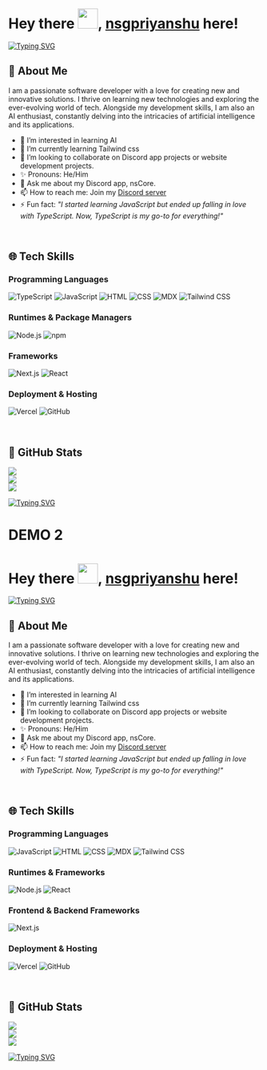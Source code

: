 # Hey there <img src="https://cdn3.emoji.gg/emojis/wavegif_1860.gif" width="40px" height="40px">, [nsgpriyanshu](https://nsgpriyanshu.github.io/) here!

[![Typing SVG](https://readme-typing-svg.demolab.com?font=Space+Mono&pause=1000&color=34EBD5&random=false&width=435&lines=Creator+of+nstypocolors+;Developer+of+nsCore+;Author+of+nsDocs)](https://git.io/typing-svg)

## 🚀 About Me
I am a passionate software developer with a love for creating new and innovative solutions. I thrive on learning new technologies and exploring the ever-evolving world of tech. Alongside my development skills, I am also an AI enthusiast, constantly delving into the intricacies of artificial intelligence and its applications.

* 🤩 I’m interested in learning AI
* 🌱 I’m currently learning Tailwind css
* 🚀 I’m looking to collaborate on Discord app projects or website development projects.
* ✨ Pronouns: He/Him
* 💬 Ask me about my Discord app, nsCore.
* 📫 How to reach me: Join my [Discord server](https://discord.gg/vRXgWaar2G)
* ⚡ Fun fact: _"I started learning JavaScript but ended up falling in love with TypeScript. Now, TypeScript is my go-to for everything!"_

</br>

## 🌐 Tech Skills

### Programming Languages

![TypeScript](https://img.shields.io/badge/TypeScript-%23007ACC.svg?style=for-the-badge&logo=typescript&logoColor=white)
![JavaScript](https://img.shields.io/badge/JavaScript-%23F7DF1E.svg?style=for-the-badge&logo=javascript&logoColor=black)
![HTML](https://img.shields.io/badge/HTML-%23E34F26.svg?style=for-the-badge&logo=html5&logoColor=white)
![CSS](https://img.shields.io/badge/CSS-%231572B6.svg?style=for-the-badge&logo=css3&logoColor=white)
![MDX](https://img.shields.io/badge/MDX-%23F9AC00.svg?style=for-the-badge&logo=mdx&logoColor=white)
![Tailwind CSS](https://img.shields.io/badge/tailwindcss-%2338B2AC.svg?style=for-the-badge&logo=tailwind-css&logoColor=white)

### Runtimes & Package Managers

![Node.js](https://img.shields.io/badge/Node.js-%23339933.svg?style=for-the-badge&logo=node.js&logoColor=white)
![npm](https://img.shields.io/badge/npm-%23CB3837.svg?style=for-the-badge&logo=npm&logoColor=white)

### Frameworks

![Next.js](https://img.shields.io/badge/Next.js-%23000000.svg?style=for-the-badge&logo=next.js&logoColor=white)
![React](https://img.shields.io/badge/React-%2320232a.svg?style=for-the-badge&logo=react&logoColor=%2361DAFB)

### Deployment & Hosting

![Vercel](https://img.shields.io/badge/vercel-%23000000.svg?style=for-the-badge&logo=vercel&logoColor=white)
![GitHub](https://img.shields.io/badge/github-%23121011.svg?style=for-the-badge&logo=github&logoColor=white)

</br>

## 📑 GitHub Stats

![](https://github-readme-stats.vercel.app/api?username=nsgpriyanshu&theme=github_dark&hide_border=true&include_all_commits=false&count_private=false&bg_color=00000000)<br/>
![](https://github-readme-streak-stats.herokuapp.com/?user=nsgpriyanshu&theme=github_dark&hide_border=true&background=00000000)<br/>
![](https://github-readme-stats.vercel.app/api/top-langs/?username=nsgpriyanshu&theme=github_dark&hide_border=true&include_all_commits=false&count_private=false&layout=compact&bg_color=00000000)

[![Typing SVG](https://readme-typing-svg.demolab.com?font=Space+Mono&pause=1000&color=00FFB3&center=true&vCenter=true&multiline=true&random=false&width=435&height=65&lines=%22+Never+stop+learning+;because+life+never+stop+teaching+%22)](https://git.io/typing-svg)


# DEMO 2

# Hey there <img src="https://cdn3.emoji.gg/emojis/wavegif_1860.gif" width="40px" height="40px">, [nsgpriyanshu](https://nsgpriyanshu.github.io/) here!

[![Typing SVG](https://readme-typing-svg.demolab.com?font=Space+Mono&pause=1000&color=34EBD5&random=false&width=435&lines=Creator+of+nstypocolors+;Developer+of+nsCore+;Author+of+nsDocs)](https://git.io/typing-svg)

## 🚀 About Me
I am a passionate software developer with a love for creating new and innovative solutions. I thrive on learning new technologies and exploring the ever-evolving world of tech. Alongside my development skills, I am also an AI enthusiast, constantly delving into the intricacies of artificial intelligence and its applications.

* 🤩 I’m interested in learning AI
* 🌱 I’m currently learning Tailwind css
* 🚀 I’m looking to collaborate on Discord app projects or website development projects.
* ✨ Pronouns: He/Him
* 💬 Ask me about my Discord app, nsCore.
* 📫 How to reach me: Join my [Discord server](https://discord.gg/vRXgWaar2G)
* ⚡ Fun fact: _"I started learning JavaScript but ended up falling in love with TypeScript. Now, TypeScript is my go-to for everything!"_

</br>

## 🌐 Tech Skills

### Programming Languages

![JavaScript](https://img.shields.io/badge/JavaScript-%23F7DF1E.svg?style=for-the-badge&logo=javascript&logoColor=black)
![HTML](https://img.shields.io/badge/HTML-%23E34F26.svg?style=for-the-badge&logo=html5&logoColor=white)
![CSS](https://img.shields.io/badge/CSS-%231572B6.svg?style=for-the-badge&logo=css3&logoColor=white)
![MDX](https://img.shields.io/badge/MDX-%23F9AC00.svg?style=for-the-badge&logo=mdx&logoColor=white)
![Tailwind CSS](https://img.shields.io/badge/tailwindcss-%2338B2AC.svg?style=for-the-badge&logo=tailwind-css&logoColor=white)

### Runtimes & Frameworks

![Node.js](https://img.shields.io/badge/Node.js-%23339933.svg?style=for-the-badge&logo=node.js&logoColor=white)
![React](https://img.shields.io/badge/React-%2320232a.svg?style=for-the-badge&logo=react&logoColor=%2361DAFB)

### Frontend & Backend Frameworks

![Next.js](https://img.shields.io/badge/Next.js-%23000000.svg?style=for-the-badge&logo=next.js&logoColor=white)

### Deployment & Hosting

![Vercel](https://img.shields.io/badge/vercel-%23000000.svg?style=for-the-badge&logo=vercel&logoColor=white)
![GitHub](https://img.shields.io/badge/github-%23121011.svg?style=for-the-badge&logo=github&logoColor=white)

</br>

## 📑 GitHub Stats

![](https://github-readme-stats.vercel.app/api?username=nsgpriyanshu&theme=github_dark&hide_border=true&include_all_commits=false&count_private=false&bg_color=00000000)<br/>
![](https://github-readme-streak-stats.herokuapp.com/?user=nsgpriyanshu&theme=github_dark&hide_border=true&background=00000000)<br/>
![](https://github-readme-stats.vercel.app/api/top-langs/?username=nsgpriyanshu&theme=github_dark&hide_border=true&include_all_commits=false&count_private=false&layout=compact&bg_color=00000000)

[![Typing SVG](https://readme-typing-svg.demolab.com?font=Space+Mono&pause=1000&color=00FFB3&center=true&vCenter=true&multiline=true&random=false&width=435&height=65&lines=%22+Never+stop+learning+;because+life+never+stop+teaching+%22)](https://git.io/typing-svg)

